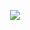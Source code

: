 
<p align="center">
<img src="https://raw.githubusercontent.com/robiot/robiot/main/jump.gif" />
</p>
<!-- amogus-->